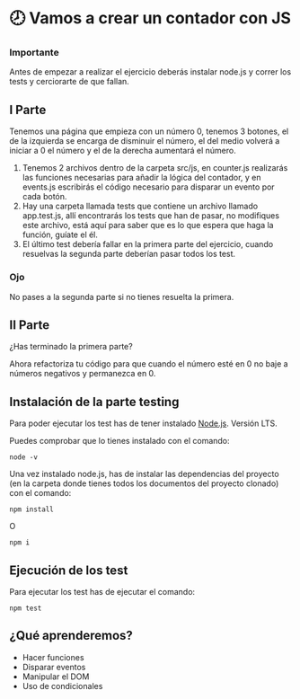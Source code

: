 # :clock8: Vamos a crear un contador con JS

### Importante
Antes de empezar a realizar el ejercicio deberás instalar node.js y correr los tests y cerciorarte de que fallan.

## I Parte

Tenemos una página que empieza con un número 0, tenemos 3 botones, el de la izquierda se encarga de disminuir el número, el del medio volverá a iniciar a 0 el número y el de la derecha aumentará el número.

1. Tenemos 2 archivos dentro de la carpeta src/js, en counter.js realizarás las funciones necesarias para añadir la lógica del contador, y en events.js escribirás el código necesario para disparar un evento por cada botón.
2. Hay una carpeta llamada tests que contiene un archivo llamado app.test.js, allí encontrarás los tests que han de pasar, no modifiques este archivo, está aquí para saber que es lo que espera que haga la función, guíate el él.
3. El último test debería fallar en la primera parte del ejercicio, cuando resuelvas la segunda parte deberían pasar todos los test. 


### Ojo
No pases a la segunda parte si no tienes resuelta la primera.

## II Parte

¿Has terminado la primera parte?

Ahora refactoriza tu código para que cuando el número esté en 0 no baje a números negativos y permanezca en 0.


## Instalación de la parte testing

Para poder ejecutar los test has de tener instalado [Node.js](https://nodejs.org/es/). Versión LTS.

Puedes comprobar que lo tienes instalado con el comando:

```
node -v
```

Una vez instalado node.js, has de instalar las dependencias del proyecto (en la carpeta donde tienes todos los documentos del proyecto clonado) con el comando:

```
npm install
```
O 
```
npm i
```

## Ejecución de los test

Para ejecutar los test has de ejecutar el comando:

```
npm test

```

## ¿Qué aprenderemos?

- Hacer funciones
- Disparar eventos
- Manipular el DOM
- Uso de condicionales
